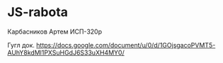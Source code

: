 # JS-rabota
Карбасников Артем ИСП-320р


Гугл док. 
https://docs.google.com/document/u/0/d/1GOjsgacoPVMT5-AUhY8kdMl1PXSuHGdJ6S33uXH4MY0/
